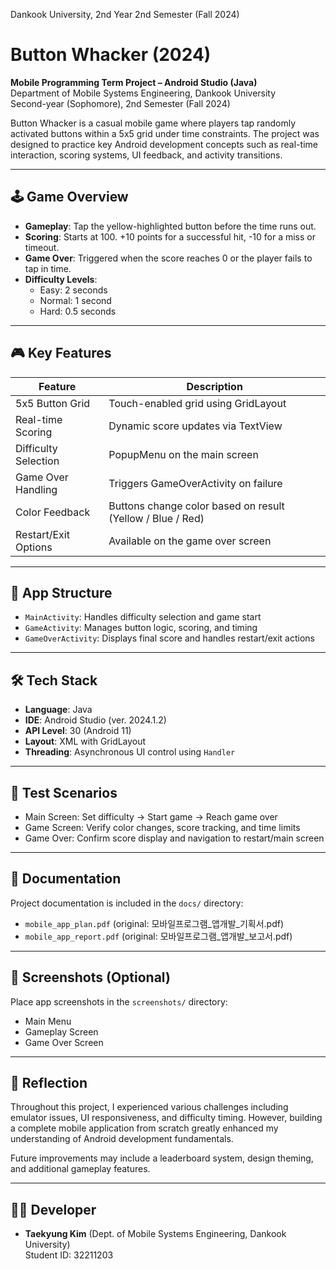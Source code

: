 Dankook University, 2nd Year 2nd Semester (Fall 2024)

# Button Whacker (2024)

**Mobile Programming Term Project – Android Studio (Java)**  
Department of Mobile Systems Engineering, Dankook University  
Second-year (Sophomore), 2nd Semester (Fall 2024)

Button Whacker is a casual mobile game where players tap randomly activated buttons within a 5x5 grid under time constraints. The project was designed to practice key Android development concepts such as real-time interaction, scoring systems, UI feedback, and activity transitions.

---

## 🕹️ Game Overview

- **Gameplay**: Tap the yellow-highlighted button before the time runs out.
- **Scoring**: Starts at 100. +10 points for a successful hit, -10 for a miss or timeout.
- **Game Over**: Triggered when the score reaches 0 or the player fails to tap in time.
- **Difficulty Levels**:
  - Easy: 2 seconds
  - Normal: 1 second
  - Hard: 0.5 seconds

---

## 🎮 Key Features

| Feature             | Description |
|---------------------|-------------|
| 5x5 Button Grid     | Touch-enabled grid using GridLayout |
| Real-time Scoring   | Dynamic score updates via TextView |
| Difficulty Selection| PopupMenu on the main screen |
| Game Over Handling  | Triggers GameOverActivity on failure |
| Color Feedback      | Buttons change color based on result (Yellow / Blue / Red) |
| Restart/Exit Options| Available on the game over screen |

---

## 🧩 App Structure

- `MainActivity`: Handles difficulty selection and game start
- `GameActivity`: Manages button logic, scoring, and timing
- `GameOverActivity`: Displays final score and handles restart/exit actions

---

## 🛠️ Tech Stack

- **Language**: Java
- **IDE**: Android Studio (ver. 2024.1.2)
- **API Level**: 30 (Android 11)
- **Layout**: XML with GridLayout
- **Threading**: Asynchronous UI control using `Handler`

---

## 🧪 Test Scenarios

- Main Screen: Set difficulty → Start game → Reach game over
- Game Screen: Verify color changes, score tracking, and time limits
- Game Over: Confirm score display and navigation to restart/main screen

---
 
## 📄 Documentation

Project documentation is included in the `docs/` directory:

- `mobile_app_plan.pdf` (original: 모바일프로그램_앱개발_기획서.pdf)
- `mobile_app_report.pdf` (original: 모바일프로그램_앱개발_보고서.pdf)

---

## 📸 Screenshots (Optional)

Place app screenshots in the `screenshots/` directory:
- Main Menu
- Gameplay Screen
- Game Over Screen

---

## 💬 Reflection

Throughout this project, I experienced various challenges including emulator issues, UI responsiveness, and difficulty timing. However, building a complete mobile application from scratch greatly enhanced my understanding of Android development fundamentals.

Future improvements may include a leaderboard system, design theming, and additional gameplay features.

---

## 👨‍💻 Developer

- **Taekyung Kim** (Dept. of Mobile Systems Engineering, Dankook University)  
  Student ID: 32211203
